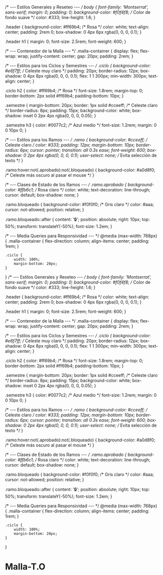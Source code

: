 /* --- Estilos Generales y Reseteo --- */
body {
    font-family: 'Montserrat', sans-serif;
    margin: 0;
    padding: 0;
    background-color: #f0f4f8; /* Color de fondo suave */
    color: #333;
    line-height: 1.6;
}

.header {
    background-color: #ff69b4; /* Rosa */
    color: white;
    text-align: center;
    padding: 2rem 0;
    box-shadow: 0 4px 6px rgba(0, 0, 0, 0.1);
}

.header h1 {
    margin: 0;
    font-size: 2.5rem;
    font-weight: 600;
}

/* --- Contenedor de la Malla --- */
.malla-container {
    display: flex;
    flex-wrap: wrap;
    justify-content: center;
    gap: 20px;
    padding: 2rem;
}

/* --- Estilos para los Ciclos y Semestres --- */
.ciclo {
    background-color: #e6f7ff; /* Celeste muy claro */
    padding: 20px;
    border-radius: 12px;
    box-shadow: 0 4px 8px rgba(0, 0, 0, 0.1);
    flex: 1 1 300px;
    min-width: 300px;
    text-align: center;
}

.ciclo h2 {
    color: #ff69b4; /* Rosa */
    font-size: 1.8rem;
    margin-top: 0;
    border-bottom: 2px solid #ff69b4;
    padding-bottom: 10px;
}

.semestre {
    margin-bottom: 20px;
    border: 1px solid #cceeff; /* Celeste claro */
    border-radius: 8px;
    padding: 15px;
    background-color: white;
    box-shadow: inset 0 2px 4px rgba(0, 0, 0, 0.05);
}

.semestre h3 {
    color: #0077c2; /* Azul medio */
    font-size: 1.2rem;
    margin: 0 0 10px 0;
}

/* --- Estilos para los Ramos --- */
.ramo {
    background-color: #cceeff; /* Celeste claro */
    color: #333;
    padding: 12px;
    margin-bottom: 10px;
    border-radius: 6px;
    cursor: pointer;
    transition: all 0.3s ease;
    font-weight: 600;
    box-shadow: 0 2px 4px rgba(0, 0, 0, 0.1);
    user-select: none; /* Evita selección de texto */
}

.ramo:hover:not(.aprobado):not(.bloqueado) {
    background-color: #a0d8f0; /* Celeste más oscuro al pasar el mouse */
}

/* --- Clases de Estado de los Ramos --- */
.ramo.aprobado {
    background-color: #ffb6c1; /* Rosa claro */
    color: white;
    text-decoration: line-through;
    cursor: default;
    box-shadow: none;
}

.ramo.bloqueado {
    background-color: #f0f0f0; /* Gris claro */
    color: #aaa;
    cursor: not-allowed;
    position: relative;
}

.ramo.bloqueado::after {
    content: '🔒';
    position: absolute;
    right: 10px;
    top: 50%;
    transform: translateY(-50%);
    font-size: 1.2em;
}

/* --- Media Queries para Responsividad --- */
@media (max-width: 768px) {
    .malla-container {
        flex-direction: column;
        align-items: center;
        padding: 1rem;
    }

    .ciclo {
        width: 100%;
        margin-bottom: 20px;
    }
}
/* --- Estilos Generales y Reseteo --- */
body {
    font-family: 'Montserrat', sans-serif;
    margin: 0;
    padding: 0;
    background-color: #f0f4f8; /* Color de fondo suave */
    color: #333;
    line-height: 1.6;
}

.header {
    background-color: #ff69b4; /* Rosa */
    color: white;
    text-align: center;
    padding: 2rem 0;
    box-shadow: 0 4px 6px rgba(0, 0, 0, 0.1);
}

.header h1 {
    margin: 0;
    font-size: 2.5rem;
    font-weight: 600;
}

/* --- Contenedor de la Malla --- */
.malla-container {
    display: flex;
    flex-wrap: wrap;
    justify-content: center;
    gap: 20px;
    padding: 2rem;
}

/* --- Estilos para los Ciclos y Semestres --- */
.ciclo {
    background-color: #e6f7ff; /* Celeste muy claro */
    padding: 20px;
    border-radius: 12px;
    box-shadow: 0 4px 8px rgba(0, 0, 0, 0.1);
    flex: 1 1 300px;
    min-width: 300px;
    text-align: center;
}

.ciclo h2 {
    color: #ff69b4; /* Rosa */
    font-size: 1.8rem;
    margin-top: 0;
    border-bottom: 2px solid #ff69b4;
    padding-bottom: 10px;
}

.semestre {
    margin-bottom: 20px;
    border: 1px solid #cceeff; /* Celeste claro */
    border-radius: 8px;
    padding: 15px;
    background-color: white;
    box-shadow: inset 0 2px 4px rgba(0, 0, 0, 0.05);
}

.semestre h3 {
    color: #0077c2; /* Azul medio */
    font-size: 1.2rem;
    margin: 0 0 10px 0;
}

/* --- Estilos para los Ramos --- */
.ramo {
    background-color: #cceeff; /* Celeste claro */
    color: #333;
    padding: 12px;
    margin-bottom: 10px;
    border-radius: 6px;
    cursor: pointer;
    transition: all 0.3s ease;
    font-weight: 600;
    box-shadow: 0 2px 4px rgba(0, 0, 0, 0.1);
    user-select: none; /* Evita selección de texto */
}

.ramo:hover:not(.aprobado):not(.bloqueado) {
    background-color: #a0d8f0; /* Celeste más oscuro al pasar el mouse */
}

/* --- Clases de Estado de los Ramos --- */
.ramo.aprobado {
    background-color: #ffb6c1; /* Rosa claro */
    color: white;
    text-decoration: line-through;
    cursor: default;
    box-shadow: none;
}

.ramo.bloqueado {
    background-color: #f0f0f0; /* Gris claro */
    color: #aaa;
    cursor: not-allowed;
    position: relative;
}

.ramo.bloqueado::after {
    content: '🔒';
    position: absolute;
    right: 10px;
    top: 50%;
    transform: translateY(-50%);
    font-size: 1.2em;
}

/* --- Media Queries para Responsividad --- */
@media (max-width: 768px) {
    .malla-container {
        flex-direction: column;
        align-items: center;
        padding: 1rem;
    }

    .ciclo {
        width: 100%;
        margin-bottom: 20px;
    }
}
# Malla-T.O
